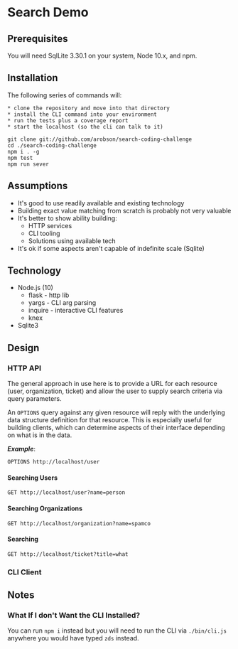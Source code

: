 # Search Demo

## Prerequisites

You will need SqlLite 3.30.1 on your system, Node 10.x, and npm.

## Installation

The following series of commands will:

    * clone the repository and move into that directory
    * install the CLI command into your environment
    * run the tests plus a coverage report
    * start the localhost (so the cli can talk to it)

```
git clone git://github.com/arobson/search-coding-challenge
cd ./search-coding-challenge
npm i . -g
npm test
npm run sever
```

## Assumptions

 * It's good to use readily available and existing technology
 * Building exact value matching from scratch is probably not very valuable
 * It's better to show ability building:
    * HTTP services
    * CLI tooling
    * Solutions using available tech
 * It's ok if some aspects aren't capable of indefinite scale (Sqlite)

## Technology

 * Node.js (10)
    * flask - http lib
    * yargs - CLI arg parsing
    * inquire - interactive CLI features
    * knex
 * Sqlite3

## Design

### HTTP API

The general approach in use here is to provide a URL for each resource (user, organization, ticket) and allow the user to supply search criteria via query parameters.

An `OPTIONS` query against any given resource will reply with the underlying data structure definition for that resource. This is especially useful for building clients, which can determine aspects of their interface depending on what is in the data.

___Example___:
```
OPTIONS http://localhost/user
```

#### Searching Users

`GET http://localhost/user?name=person`

#### Searching Organizations

`GET http://localhost/organization?name=spamco`

#### Searching 

`GET http://localhost/ticket?title=what`

### CLI Client

## Notes

### What If I don't Want the CLI Installed?

You can run `npm i` instead but you will need to run the CLI via `./bin/cli.js` anywhere you would have typed `zds` instead.